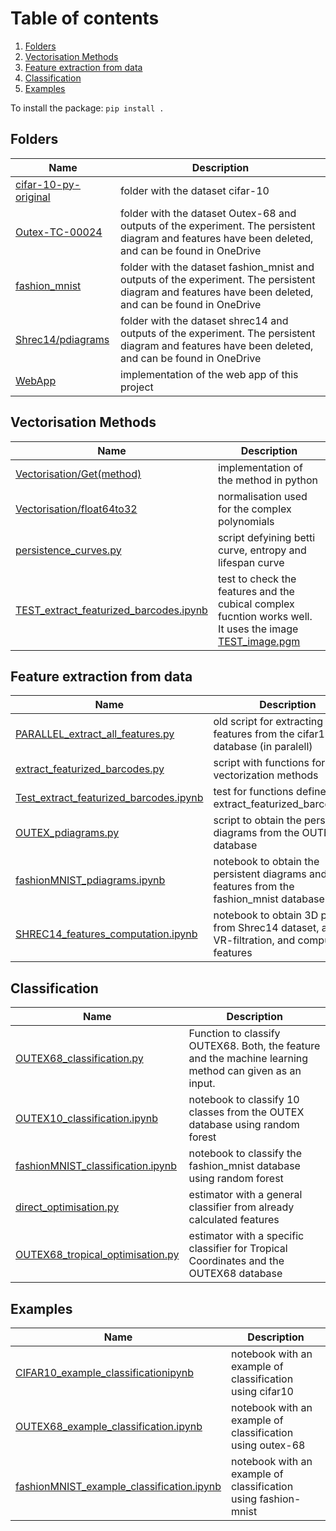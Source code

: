 # Table of contents
1. [Folders](#folders)
2. [Vectorisation Methods](#vectorisation-methods)
3. [Feature extraction from data](#feature-extraction-from-data)
4. [Classification](#classification)
5. [Examples](#examples)


To install the package: ``pip install . ``


## Folders

| Name | Description  |
|----------------------------------------------------------------------------------------------------------|----------------------------------|
|[cifar-10-py-original](https://github.com/Cimagroup/vectorisation-maps/tree/master/cifar-10-py-original) |folder with the dataset cifar-10 |
|[Outex-TC-00024](https://github.com/Cimagroup/vectorisation-maps/tree/master/Outex-TC-00024)             | folder with the dataset Outex-68 and outputs of the experiment. The persistent diagram and features have been deleted, and can be found in OneDrive |
|[fashion_mnist](https://github.com/Cimagroup/vectorisation-maps/tree/master/fashion_mnist)             | folder with the dataset fashion_mnist and outputs of the experiment. The persistent diagram and features have been deleted, and can be found in OneDrive  |
|[Shrec14/pdiagrams](https://github.com/Cimagroup/vectorisation-maps/tree/master/Shrec14/pdiagrams) | folder with the dataset shrec14 and outputs of the experiment. The persistent diagram and features have been deleted, and can be found in OneDrive |
| [WebApp](https://github.com/Cimagroup/vectorisation-maps/tree/master/WebApp) | implementation of the web app of this project |

## Vectorisation Methods

| Name | Description  |
|----------------------------------------------------------------------------------------------------------|----------------------------------|
|[Vectorisation/Get(method)](https://github.com/Cimagroup/vectorisation-maps/tree/master/vectorization) | implementation of the method in python |
|[Vectorisation/float64to32](https://github.com/Cimagroup/vectorisation-maps/blob/master/vectorization/float64to32.py) | normalisation used for the complex polynomials |
|[persistence_curves.py](https://github.com/Cimagroup/vectorisation-maps/blob/master/persistence_curves.py)| script defyining betti curve, entropy and lifespan curve|
|[TEST_extract_featurized_barcodes.ipynb](https://github.com/Cimagroup/vectorisation-maps/blob/master/TEST_extract_featurized_barcodes.ipynb)| test to check the features and the cubical complex fucntion works well. It uses the image [TEST_image.pgm](https://github.com/Cimagroup/vectorisation-maps/blob/master/TEST_image.pgm)|


## Feature extraction from data

| Name | Description  |
|----------------------------------------------------------------------------------------------------------|----------------------------------|
|[PARALLEL_extract_all_features.py](https://github.com/Cimagroup/vectorisation-maps/blob/master/extract_all_features_parallel.py) | old script for extracting features from the cifar10 database (in paralell) |
|[extract_featurized_barcodes.py](https://github.com/Cimagroup/vectorisation-maps/blob/master/extract_featurized_barcodes.py) | script with functions for all vectorization methods |
|[Test_extract_featurized_barcodes.ipynb](https://github.com/Cimagroup/vectorisation-maps/blob/master/Test_extract_featurized_barcodes.ipynb)| test for functions defined in extract_featurized_barcodes.py|
|[OUTEX_pdiagrams.py](https://github.com/Cimagroup/vectorisation-maps/blob/master/OUTEX_pdiagrams.py) | script to obtain the persistent diagrams from the OUTEX database |
|[fashionMNIST_pdiagrams.ipynb](https://github.com/Cimagroup/vectorisation-maps/blob/master/fashionMNIST_pdiagrams.ipynb) | notebook to obtain the persistent diagrams and features from the fashion_mnist database |
|[SHREC14_features_computation.ipynb](https://github.com/Cimagroup/vectorisation-maps/blob/master/SHREC14_features_computation.ipynb) | notebook to obtain 3D points from Shrec14 dataset, apply VR-filtration, and compute features |

## Classification
| Name | Description  |
|----------------------------------------------------------------------------------------------------------|----------------------------------|
|[OUTEX68_classification.py](https://github.com/Cimagroup/vectorisation-maps/blob/master/OUTEX68_classification.py) | Function to classify OUTEX68. Both, the feature and the machine learning method can given as an input.|
|[OUTEX10_classification.ipynb](https://github.com/Cimagroup/vectorisation-maps/blob/master/OUTEX10_classification.ipynb) | notebook to classify 10 classes from the OUTEX database using random forest|
|[fashionMNIST_classification.ipynb](https://github.com/Cimagroup/vectorisation-maps/blob/master/fashionMNIST_classification.ipynb) | notebook to classify the fashion_mnist database using random forest |
|[direct_optimisation.py](https://github.com/Cimagroup/vectorisation-maps/blob/master/direct_optimisation.py) | estimator with a general classifier from already calculated features|
|[OUTEX68_tropical_optimisation.py](https://github.com/Cimagroup/vectorisation-maps/blob/master/OUTEX68_tropical_optimisation.py) | estimator with a specific classifier for Tropical Coordinates and the OUTEX68 database|

## Examples
| Name | Description  |
|----------------------------------------------------------------------------------------------------------|----------------------------------|
| [CIFAR10_example_classificationipynb](https://github.com/Cimagroup/vectorisation-maps/blob/master/CIFAR10_example_classification.ipynb)  |   notebook with an example of classification using cifar10                                |
| [OUTEX68_example_classification.ipynb](https://github.com/Cimagroup/vectorisation-maps/blob/master/OUTEX68_example_classification.ipynb) | notebook with an example of classification using outex-68|
| [fashionMNIST_example_classification.ipynb](https://github.com/Cimagroup/vectorisation-maps/blob/master/fashionMNIST_example_classification.ipynb)|notebook with an example of classification using fashion-mnist|


